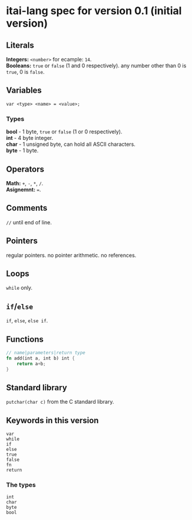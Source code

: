 # itai-lang spec for version 0.1 (initial version)

## Literals
**Integers:** `<number>` for ecample: `14`.<br>
**Booleans:** `true` or `false` (1 and 0 respectively). any number other than 0 is `true`, 0 is `false`.

## Variables
```golang
var <type> <name> = <value>;
```
### Types
**bool** - 1 byte, `true` or `false` (1 or 0 respectively).<br>
**int** - 4 byte integer.<br>
**char** - 1 unsigned byte, can hold all ASCII characters.<br>
**byte** - 1 byte.

## Operators
**Math:** `+`, `-`, `*`, `/`.<br>
**Asignemnt:** `=`.

## Comments
`//` until end of line.

## Pointers
regular pointers. no pointer arithmetic. no references.

## Loops
`while` only.

## `if`/`else`
`if`, `else`, `else if`.

## Functions
```rust
// name|parameters|return type
fn add(int a, int b) int {
    return a+b;
}
```

## Standard library
`putchar(char c)` from the C standard library.

## Keywords in this version
`var`<br>
`while`<br>
`if`<br>
`else`<br>
`true`<br>
`false`<br>
`fn`<br>
`return`<br>
### The types
`int`<br>
`char`<br>
`byte`<br>
`bool`
